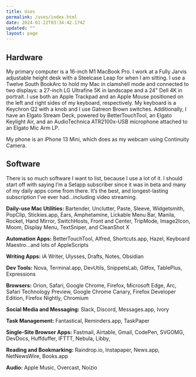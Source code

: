 ```yaml
---
title: Uses
permalink: /uses/index.html
date: 2024-01-22T03:34:42.174Z
updated: ""
layout: page
---
```

## Hardware

My primary computer is a 16-inch M1 MacBook Pro. I work at a Fully Jarvis adjustable height desk with a Steelcase Leap for when I am sitting. I use a Twelve South BookArc to hold my Mac in clamshell mode and connected to two displays: a 27-inch LG Ultrafine 5K in landscape and a 24" Dell 4K in portrait. I use both an Apple Trackpad and an Apple Mouse positioned on the left and right sides of my keyboard, respectively. My keyboard is a Keychron Q2 with a knob and I use Gatreon Brown switches. Additionally, I have an Elgato Stream Deck, powered by BetterTouchTool, an Elgato Keylight Air, and an AudioTechnica ATR2100x-USB microphone attached to an Elgato Mic Arm LP.

My phone is an iPhone 13 Mini, which does as my webcam using Continuity Camera.

## Software

There is so much software I want to list, because I use a lot of it. I should start off with saying I’m a Setapp subscriber since it was in beta and many of my daily apps come from there. It’s the best, and longest-lasting subscription I’ve ever had…including video streaming.

**Daily-use Mac Utilities:** Bartender, Unclutter, Paste, Sleeve, Widgetsmith, PopClip, Stickies.app, Ears, Amphetamine, Lickable Menu Bar, Manila, Rocket, Hand Mirror, SwitchHosts, Front and Center, TripMode, Image2Icon, Moom, Display Menu, TextSniper, and CleanShot X

**Automation Apps:** BetterTouchTool, Alfred, Shortcuts.app, Hazel, Keyboard Maestro…and lots of AppleScripts

**Writing Apps:** iA Writer, Ulysses, Drafts, Notes, Obsidian

**Dev Tools:** Nova, Terminal.app, DevUtils, SnippetsLab, Gitfox, TablePlus, Expressions

**Browsers:** Orion, Safari, Google Chrome, Firefox, Microsoft Edge, Arc, Safari Technology Preview, Google Chrome Canary, Firefox Developer Edition, Firefox Nightly, Chromium

**Social Media and Messaging:** Slack, Discord, Messages.app, Ivory

**Task Management:** Fantastical, Reminders.app, TaskPaper

**Single-Site Browser Apps:** Fastmail, Airtable, Gmail, CodePen, SVGOMG, DevDocs, Huffduffer, IFTTT, Nebula, Libby, 

**Reading and Bookmarking:** Raindrop.io, Instapaper, News.app, NetNewsWire, Books.app

**Audio:** Apple Music, Overcast, Noizio